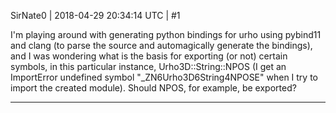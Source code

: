 SirNate0 | 2018-04-29 20:34:14 UTC | #1

I'm playing around with generating python bindings for urho using pybind11 and clang (to parse the source and automagically generate the bindings), and I was wondering what is the basis for exporting (or not) certain symbols, in this particular instance, Urho3D::String::NPOS (I get an ImportError undefined symbol "_ZN6Urho3D6String4NPOSE" when I try to import the created module). Should NPOS, for example, be exported?

-------------------------

